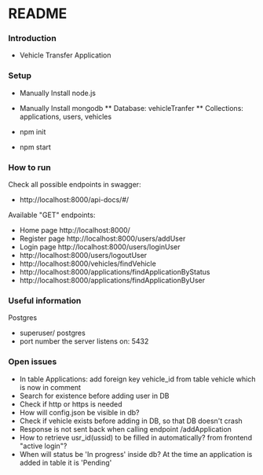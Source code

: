 # README #

### Introduction ###

* Vehicle Transfer Application

### Setup ###

* Manually Install node.js
* Manually Install mongodb
** Database: vehicleTranfer
** Collections: applications, users, vehicles

* npm init
* npm start

### How to run ###

Check all possible endpoints in swagger: 
* http://localhost:8000/api-docs/#/

Available "GET" endpoints:
* Home page http://localhost:8000/
* Register page http://localhost:8000/users/addUser
* Login page http://localhost:8000/users/loginUser
* http://localhost:8000/users/logoutUser
* http://localhost:8000/vehicles/findVehicle
* http://localhost:8000/applications/findApplicationByStatus
* http://localhost:8000/applications/findApplicationByUser


### Useful information ###
Postgres
* superuser/ postgres
* port number the server listens on: 5432

### Open issues ###
* In table Applications: add foreign key vehicle_id from table vehicle which is now in comment
* Search for existence before adding user in DB
* Check if http or https is needed
* How will config.json be visible in db?
* Check if vehicle exists before adding in DB, so that DB doesn't crash
* Response is not sent back when calling endpoint /addApplication
* How to retrieve usr_id(ussid) to be filled in automatically? from frontend "active login"?
* When will status be 'In progress' inside db? At the time an application is added in table it is 'Pending'